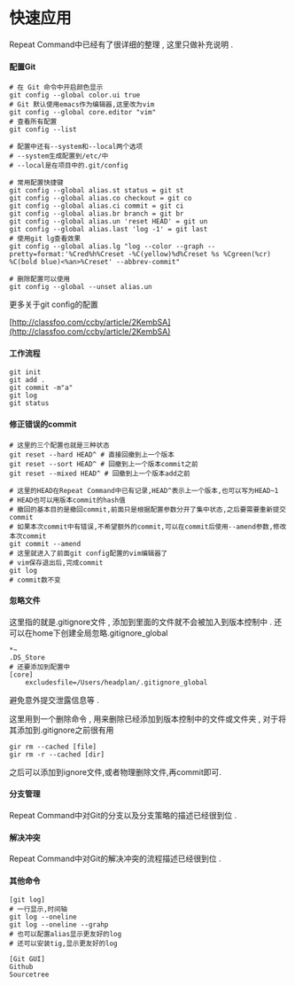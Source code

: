 # 快速应用

Repeat Command中已经有了很详细的整理 , 这里只做补充说明 .

#### **配置Git**

```
# 在 Git 命令中开启颜色显示
git config --global color.ui true
# Git 默认使用emacs作为编辑器,这里改为vim
git config --global core.editor "vim"
# 查看所有配置
git config --list

# 配置中还有--system和--local两个选项
# --system生成配置到/etc/中
# --local是在项目中的.git/config

# 常用配置快捷键
git config --global alias.st status = git st
git config --global alias.co checkout = git co
git config --global alias.ci commit = git ci
git config --global alias.br branch = git br
git config --global alias.un 'reset HEAD' = git un
git config --global alias.last 'log -1' = git last
# 使用git lg查看效果
git config --global alias.lg "log --color --graph --pretty=format:'%Cred%h%Creset -%C(yellow)%d%Creset %s %Cgreen(%cr) %C(bold blue)<%an>%Creset' --abbrev-commit"

# 删除配置可以使用
git config --global --unset alias.un
```

更多关于git config的配置

[http://classfoo.com/ccby/article/2KembSA](http://classfoo.com/ccby/article/2KembSA)

#### 工作流程

```
git init
git add .
git commit -m"a"
git log
git status
```

#### 修正错误的commit

```
# 这里的三个配置也就是三种状态
git reset --hard HEAD^ # 直接回撤到上一个版本
git reset --sort HEAD^ # 回撤到上一个版本commit之前
git reset --mixed HEAD^ # 回撤到上一个版本add之前

# 这里的HEAD在Repeat Command中已有记录,HEAD^表示上一个版本,也可以写为HEAD~1
# HEAD也可以用版本commit的hash值
# 撤回的基本目的是撤回commit,前面只是根据配置参数分开了集中状态,之后要需要重新提交commit
# 如果本次commit中有错误,不希望额外的commit,可以在commit后使用--amend参数,修改本次commit
git commit --amend
# 这里就进入了前面git config配置的vim编辑器了
# vim保存退出后,完成commit
git log
# commit数不变
```

#### **忽略文件**

这里指的就是.gitignore文件 , 添加到里面的文件就不会被加入到版本控制中 . 还可以在home下创建全局忽略.gitignore\_global

```
*~
.DS_Store
# 还要添加到配置中
[core]
    excludesfile=/Users/headplan/.gitignore_global
```

避免意外提交泄露信息等 .

这里用到一个删除命令 , 用来删除已经添加到版本控制中的文件或文件夹 , 对于将其添加到.gitignore之前很有用

```
gir rm --cached [file]
gir rm -r --cached [dir]
```

之后可以添加到ignore文件,或者物理删除文件,再commit即可.

#### 分支管理

Repeat Command中对Git的分支以及分支策略的描述已经很到位 .

#### 解决冲突

Repeat Command中对Git的解决冲突的流程描述已经很到位 .

#### 其他命令

```
[git log]
# 一行显示,时间轴
git log --oneline
git log --oneline --grahp
# 也可以配置alias显示更友好的log
# 还可以安装tig,显示更友好的log

[Git GUI]
Github
Sourcetree
```






